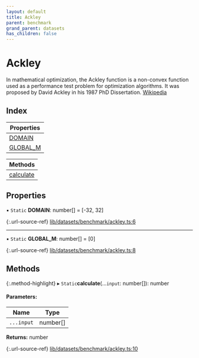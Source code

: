 ```yaml
---
layout: default
title: Ackley
parent: benchmark
grand_parent: datasets
has_children: false
---
```


# Ackley

In mathematical optimization, the Ackley function is a non-convex function used as a performance test problem for optimization algorithms. It was proposed by David Ackley in his 1987 PhD Dissertation.
[Wikipedia](https://en.wikipedia.org/wiki/Ackley_function)

## Index

| Properties |
|-----------|
| [DOMAIN](#domain) |
| [GLOBAL\_M](#global_m) |

| Methods |
|-----------|
| [calculate](#calculate) |

## Properties

▪ `Static` **DOMAIN**: number[] = [-32, 32]

{:.url-source-ref}
[lib/datasets/benchmark/ackley.ts:6](https://github.com/ascentcore/dataspot/blob/bdbcf73/lib/datasets/benchmark/ackley.ts#L6)

___

▪ `Static` **GLOBAL\_M**: number[] = [0]

{:.url-source-ref}
[lib/datasets/benchmark/ackley.ts:8](https://github.com/ascentcore/dataspot/blob/bdbcf73/lib/datasets/benchmark/ackley.ts#L8)

## Methods

{:.method-highlight}
▸ `Static`**calculate**(...`input`: number[]): number

#### Parameters:

Name | Type |
------ | ------ |
`...input` | number[] |

**Returns:** number

{:.url-source-ref}
[lib/datasets/benchmark/ackley.ts:10](https://github.com/ascentcore/dataspot/blob/bdbcf73/lib/datasets/benchmark/ackley.ts#L10)

